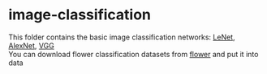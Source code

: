# image-classification
This folder contains the basic image classification networks: [LeNet](https://github.com/Kyrie798/image-classification/tree/main/LeNet), [AlexNet](https://github.com/Kyrie798/image-classification/tree/main/LeNet), [VGG](https://github.com/Kyrie798/image-classification/tree/main/VGG)  
You can download flower classification datasets from [flower](https://storage.googleapis.com/download.tensorflow.org/example_images/flower_photos.tgz) and put it into data
